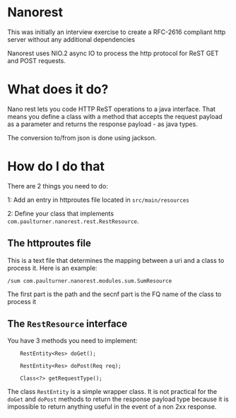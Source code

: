 # Nanorest

This was initially an interview exercise to create a RFC-2616 compliant http server without any additional dependencies

Nanorest uses NIO.2 async IO to process the http protocol for ReST GET and POST requests.

# What does it do?

Nano rest lets you code HTTP ReST operations to a java interface.  That means you define a class with a method that
accepts the request payload as a parameter and returns the response payload - as java types.

The conversion to/from json is done using jackson.

# How do I do that

There are 2 things you need to do:

1: Add an entry in httproutes file located in `src/main/resources`

2: Define your class that implements `com.paulturner.nanorest.rest.RestResource`.

## The httproutes file

This is a text file that determines the mapping between a uri and a class to process it.  Here is an example:

```
/sum com.paulturner.nanorest.modules.sum.SumResource
```

The first part is the path and the secnf part is the FQ name of the class to process it

## The `RestResource` interface

You have 3 methods you need to implement:

```
    RestEntity<Res> doGet();

    RestEntity<Res> doPost(Req req);

    Class<?> getRequestType();
```

The class `RestEntity` is a simple wrapper class.  It is not practical for the `doGet` and `doPost` methods to return the
response payload type because it is impossible to return anything useful in the event of a non 2xx response.

